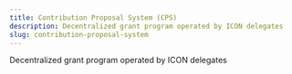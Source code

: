 ```yaml
---
title: Contribution Proposal System (CPS)
description: Decentralized grant program operated by ICON delegates
slug: contribution-proposal-system
---
```


Decentralized grant program operated by ICON delegates